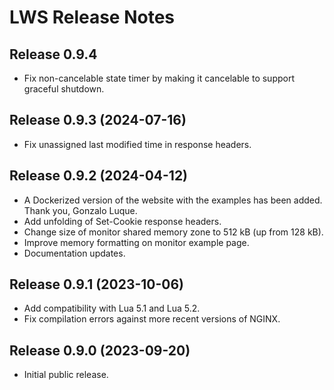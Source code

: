 # LWS Release Notes


## Release 0.9.4

- Fix non-cancelable state timer by making it cancelable to support graceful shutdown.


## Release 0.9.3 (2024-07-16)

- Fix unassigned last modified time in response headers.


## Release 0.9.2 (2024-04-12)

- A Dockerized version of the website with the examples has been added. Thank you, Gonzalo Luque.
- Add unfolding of Set-Cookie response headers.
- Change size of monitor shared memory zone to 512 kB (up from 128 kB).
- Improve memory formatting on monitor example page.
- Documentation updates.


## Release 0.9.1 (2023-10-06)

- Add compatibility with Lua 5.1 and Lua 5.2.
- Fix compilation errors against more recent versions of NGINX.


## Release 0.9.0 (2023-09-20)

- Initial public release.

